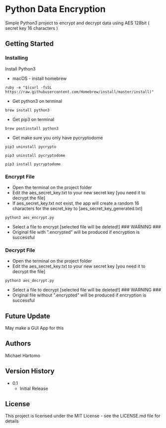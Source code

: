 # Python Data Encryption

Simple Python3 project to encrypt and decrypt data using AES 128bit ( secret key 16 characters )

## Getting Started

### Installing

Install Python3

* macOS - install homebrew
```
ruby -e "$(curl -fsSL https://raw.githubusercontent.com/Homebrew/install/master/install)"
```
* Get python3 on terminal
```
brew install python3
```
* Get pip3 on terminal
```
brew postinstall python3
```


* Get make sure you only have pycryptodome
```
pip3 uninstall pycrypto
```
```
pip3 uninstall pycryptodome
```
```
pip3 install pycryptodome
```
### Encrypt File

* Open the terminal on the project folder
* Edit the aes_secret_key.txt to your new secret key [you need it to decrypt the file]
* If aes_secret_key.txt not exist, the app will create a random 16 characters for the secret_key to [aes_secret_key_generated.txt]
```
python3 aes_encrypt.py
```
* Select a file to encrypt [selected file will be deleted!] ### WARNING ###
* Original file with ".encrypted" will be produced if encryption is successful

### Decrypt File

* Open the terminal on the project folder
* Edit the aes_secret_key.txt to your new secret key [you need it to decrypt the file]
```
python3 aes_decrypt.py
```
* Select a file to decrypt [selected file will be deleted!] ### WARNING ###
* Original file without ".encrypted" will be produced if encryption is successful


## Future Update

May make a GUI App for this

## Authors

Michael Hartomo

## Version History

* 0.1
    * Initial Release

## License

This project is licensed under the MIT License - see the LICENSE.md file for details
